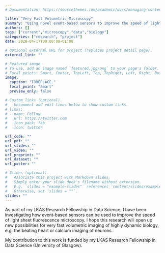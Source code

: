 ```yaml
---
# Documentation: https://sourcethemes.com/academic/docs/managing-content/

title: "Very Fast Volumetric Microscopy"
summary: "Using novel event-based sensors to improve the speed of light sheet fluorescence microscopy for very fast volumetric imaging. [Read more...](/project/event-based-volumetric/index.html)"
authors: []
tags: ["current","microscopy","data","biology"]
categories: ["research", "project"]
date: 2020-04-17T00:00:00+01:00

# Optional external URL for project (replaces project detail page).
external_link: ""

# Featured image
# To use, add an image named `featured.jpg/png` to your page's folder.
# Focal points: Smart, Center, TopLeft, Top, TopRight, Left, Right, BottomLeft, Bottom, BottomRight.
image:
  caption: "TOREPLACE."
  focal_point: "Smart"
  preview_only: false

# Custom links (optional).
#   Uncomment and edit lines below to show custom links.
# links:
# - name: Follow
#   url: https://twitter.com
#   icon_pack: fab
#   icon: twitter

url_code: ""
url_pdf: ""
url_slides: ""
url_video: ""
url_preprint: ""
url_dataset: ""
url_poster: ""

# Slides (optional).
#   Associate this project with Markdown slides.
#   Simply enter your slide deck's filename without extension.
#   E.g. `slides = "example-slides"` references `content/slides/example-slides.md`.
#   Otherwise, set `slides = ""`.
slides: ""
---
```

As part of my LKAS Research Fellowship in Data Science, I have been investigating how event-based sensors can be used to improve the speed of light sheet fluorescence microscopy.
I hope this research will open up new possibilities for very fast volumetric imaging of highly dynamic biology, e.g. the beating heart or calcium imaging of neurons.

My contribution to this work is funded by my LKAS Research Fellowship in Data Science (University of Glasgow).
